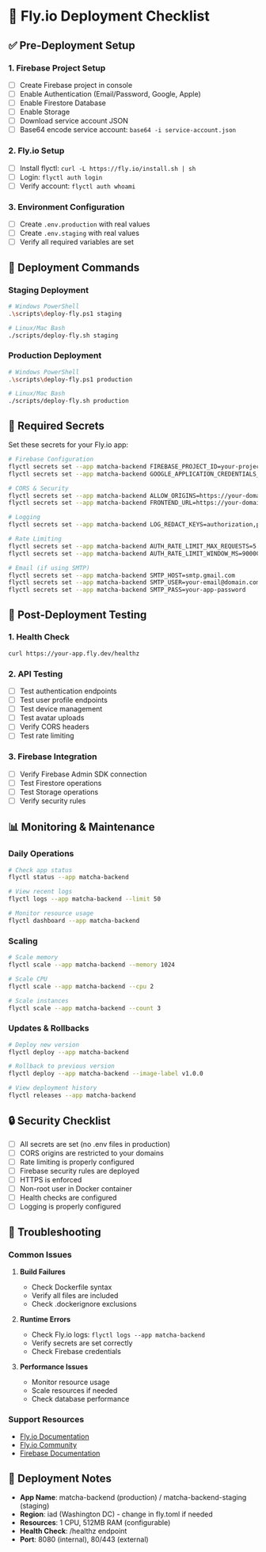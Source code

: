 # 🚀 Fly.io Deployment Checklist

## ✅ **Pre-Deployment Setup**

### **1. Firebase Project Setup**
- [ ] Create Firebase project in console
- [ ] Enable Authentication (Email/Password, Google, Apple)
- [ ] Enable Firestore Database
- [ ] Enable Storage
- [ ] Download service account JSON
- [ ] Base64 encode service account: `base64 -i service-account.json`

### **2. Fly.io Setup**
- [ ] Install flyctl: `curl -L https://fly.io/install.sh | sh`
- [ ] Login: `flyctl auth login`
- [ ] Verify account: `flyctl auth whoami`

### **3. Environment Configuration**
- [ ] Create `.env.production` with real values
- [ ] Create `.env.staging` with real values
- [ ] Verify all required variables are set

## 🚀 **Deployment Commands**

### **Staging Deployment**
```bash
# Windows PowerShell
.\scripts\deploy-fly.ps1 staging

# Linux/Mac Bash
./scripts/deploy-fly.sh staging
```

### **Production Deployment**
```bash
# Windows PowerShell
.\scripts\deploy-fly.ps1 production

# Linux/Mac Bash
./scripts/deploy-fly.sh production
```

## 🔐 **Required Secrets**

Set these secrets for your Fly.io app:

```bash
# Firebase Configuration
flyctl secrets set --app matcha-backend FIREBASE_PROJECT_ID=your-project-id
flyctl secrets set --app matcha-backend GOOGLE_APPLICATION_CREDENTIALS_JSON="base64-encoded-json"

# CORS & Security
flyctl secrets set --app matcha-backend ALLOW_ORIGINS=https://your-domain.com
flyctl secrets set --app matcha-backend FRONTEND_URL=https://your-domain.com

# Logging
flyctl secrets set --app matcha-backend LOG_REDACT_KEYS=authorization,password,idToken,refreshToken

# Rate Limiting
flyctl secrets set --app matcha-backend AUTH_RATE_LIMIT_MAX_REQUESTS=5
flyctl secrets set --app matcha-backend AUTH_RATE_LIMIT_WINDOW_MS=900000

# Email (if using SMTP)
flyctl secrets set --app matcha-backend SMTP_HOST=smtp.gmail.com
flyctl secrets set --app matcha-backend SMTP_USER=your-email@domain.com
flyctl secrets set --app matcha-backend SMTP_PASS=your-app-password
```

## 🧪 **Post-Deployment Testing**

### **1. Health Check**
```bash
curl https://your-app.fly.dev/healthz
```

### **2. API Testing**
- [ ] Test authentication endpoints
- [ ] Test user profile endpoints
- [ ] Test device management
- [ ] Test avatar uploads
- [ ] Verify CORS headers
- [ ] Test rate limiting

### **3. Firebase Integration**
- [ ] Verify Firebase Admin SDK connection
- [ ] Test Firestore operations
- [ ] Test Storage operations
- [ ] Verify security rules

## 📊 **Monitoring & Maintenance**

### **Daily Operations**
```bash
# Check app status
flyctl status --app matcha-backend

# View recent logs
flyctl logs --app matcha-backend --limit 50

# Monitor resource usage
flyctl dashboard --app matcha-backend
```

### **Scaling**
```bash
# Scale memory
flyctl scale --app matcha-backend --memory 1024

# Scale CPU
flyctl scale --app matcha-backend --cpu 2

# Scale instances
flyctl scale --app matcha-backend --count 3
```

### **Updates & Rollbacks**
```bash
# Deploy new version
flyctl deploy --app matcha-backend

# Rollback to previous version
flyctl deploy --app matcha-backend --image-label v1.0.0

# View deployment history
flyctl releases --app matcha-backend
```

## 🔒 **Security Checklist**

- [ ] All secrets are set (no .env files in production)
- [ ] CORS origins are restricted to your domains
- [ ] Rate limiting is properly configured
- [ ] Firebase security rules are deployed
- [ ] HTTPS is enforced
- [ ] Non-root user in Docker container
- [ ] Health checks are configured
- [ ] Logging is properly configured

## 🚨 **Troubleshooting**

### **Common Issues**

1. **Build Failures**
   - Check Dockerfile syntax
   - Verify all files are included
   - Check .dockerignore exclusions

2. **Runtime Errors**
   - Check Fly.io logs: `flyctl logs --app matcha-backend`
   - Verify secrets are set correctly
   - Check Firebase credentials

3. **Performance Issues**
   - Monitor resource usage
   - Scale resources if needed
   - Check database performance

### **Support Resources**
- [Fly.io Documentation](https://fly.io/docs/)
- [Fly.io Community](https://community.fly.io/)
- [Firebase Documentation](https://firebase.google.com/docs)

## 📝 **Deployment Notes**

- **App Name**: matcha-backend (production) / matcha-backend-staging (staging)
- **Region**: iad (Washington DC) - change in fly.toml if needed
- **Resources**: 1 CPU, 512MB RAM (configurable)
- **Health Check**: /healthz endpoint
- **Port**: 8080 (internal), 80/443 (external)

